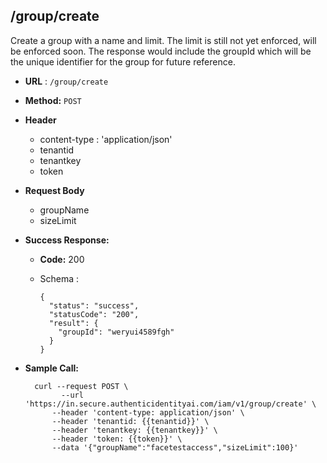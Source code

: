 ## /group/create

Create a group with a name and limit. The limit is still not yet enforced, will be enforced soon. The response would include the groupId which will be the unique identifier for the group for future reference.

* **URL** : `/group/create`
  
* **Method:** `POST`

* **Header**
	
	- content-type : 'application/json'
	- tenantid 
	- tenantkey
	- token
	
* **Request Body**

	- groupName
	- sizeLimit
	  
* **Success Response:**

  * **Code:** 200 <br />
  * Schema : 
		
			
		{
		  "status": "success",
		  "statusCode": "200",
		  "result": {
		    "groupId": "weryui4589fgh"
		  }
		}
		
	

* **Sample Call:**

   	
    	curl --request POST \
  			  --url 'https://in.secure.authenticidentityai.com/iam/v1/group/create' \
            --header 'content-type: application/json' \
            --header 'tenantid: {{tenantid}}' \
            --header 'tenantkey: {{tenantkey}}' \
            --header 'token: {{token}}' \
            --data '{"groupName":"facetestaccess","sizeLimit":100}'
    	
    
    	
